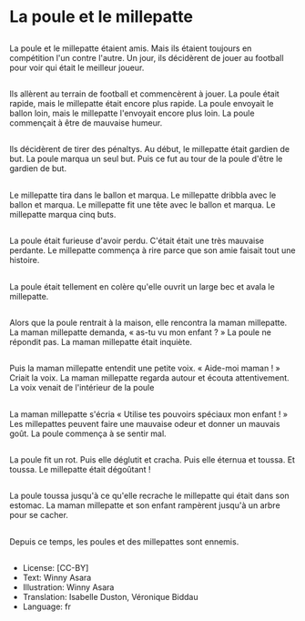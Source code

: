 # La poule et le millepatte

##
La poule et le millepatte étaient
amis. Mais ils étaient toujours en
compétition l'un contre l'autre. Un
jour, ils décidèrent de jouer au
football pour voir qui était le
meilleur joueur.

##
Ils allèrent au terrain de football et
commencèrent à jouer. La poule
était rapide, mais le millepatte était
encore plus rapide. La poule
envoyait le ballon loin, mais le
millepatte l'envoyait encore plus
loin. La poule commençait à être de
mauvaise humeur.

##
Ils décidèrent de tirer des pénaltys.
Au début, le millepatte était gardien
de but. La poule marqua un seul
but. Puis ce fut au tour de la poule
d'être le gardien de but.

##
Le millepatte tira dans le ballon et
marqua. Le millepatte dribbla avec
le ballon et marqua. Le millepatte fit
une tête avec le ballon et marqua.
Le millepatte marqua cinq buts.

##
La poule était furieuse d'avoir
perdu. C'était était une très
mauvaise perdante. Le millepatte
commença à rire parce que son
amie faisait tout une histoire.

##
La poule était tellement en colère
qu'elle ouvrit un large bec et avala
le millepatte.

##
Alors que la poule rentrait à la
maison, elle rencontra la maman
millepatte. La maman millepatte
demanda, « as-tu vu mon enfant ? »
La poule ne répondit pas.
La maman millepatte était inquiète.

##
Puis la maman millepatte entendit
une petite voix. « Aide-moi maman ! »
Criait la voix. La maman millepatte
regarda autour et écouta
attentivement. La voix venait de
l'intérieur de la poule

##
La maman millepatte s'écria « Utilise
tes pouvoirs spéciaux mon enfant ! »
Les millepattes peuvent faire une
mauvaise odeur et donner un
mauvais goût. La poule commença
à se sentir mal.

##
La poule fit un rot. Puis elle déglutit
et cracha. Puis elle éternua et
toussa. Et toussa. Le millepatte
était dégoûtant !

##
La poule toussa jusqu'à ce qu'elle
recrache le millepatte qui était dans
son estomac. La maman millepatte
et son enfant rampèrent jusqu'à un
arbre pour se cacher.

##
Depuis ce temps, les poules et des
millepattes sont ennemis.

##
* License: [CC-BY]
* Text: Winny Asara
* Illustration: Winny Asara
* Translation: Isabelle Duston, Véronique Biddau
* Language: fr
